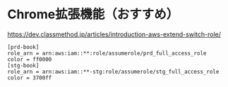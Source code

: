 # Chrome拡張機能（おすすめ）
https://dev.classmethod.jp/articles/introduction-aws-extend-switch-role/

```
[prd-book]
role_arn = arn:aws:iam::**:role/assumerole/prd_full_access_role
color = ff0000
[stg-book]
role_arn = arn:aws:iam::**-stg:role/assumerole/stg_full_access_role
color = 3700ff
```
